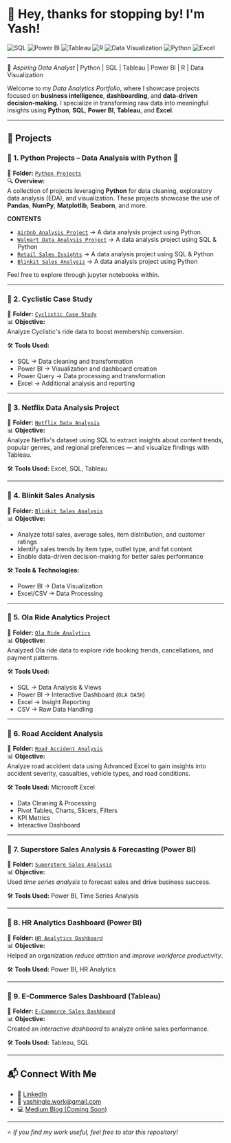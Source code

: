 # 👋 Hey, thanks for stopping by! I'm Yash!  

![SQL](https://img.shields.io/badge/SQL-Used-blue?logo=postgresql)
![Power BI](https://img.shields.io/badge/Power%20BI-Used-yellow?logo=powerbi)
![Tableau](https://img.shields.io/badge/Tableau-Used-blue?logo=tableau)
![R](https://img.shields.io/badge/R-Used-blue?logo=r)
![Data Visualization](https://img.shields.io/badge/Data%20Visualization-Used-blue?logo=chart)
![Python](https://img.shields.io/badge/Python-Used-blue?logo=python)
![Excel](https://img.shields.io/badge/Excel-Used-blue?logo=microsoft-excel)

---

🚀 *Aspiring Data Analyst* | Python | SQL | Tableau | Power BI | R | Data Visualization  

Welcome to my *Data Analytics Portfolio*, where I showcase projects focused on **business intelligence**, **dashboarding**, and **data-driven decision-making**. I specialize in transforming raw data into meaningful insights using **Python**, **SQL**, **Power BI**, **Tableau**, and **Excel**.

---

## 📁 Projects  

### 📌 1. Python Projects – Data Analysis with Python 🐍
📂 **Folder:** [`Python Projects`](https://github.com/Yashingle24/Data-Analytics-Portfolio/tree/main/Python%20Projects)  
🔍 **Overview:**  
A collection of projects leveraging **Python** for data cleaning, exploratory data analysis (EDA), and visualization. These projects showcase the use of **Pandas**, **NumPy**, **Matplotlib**, **Seaborn**, and more.

**CONTENTS**
- [`Airbnb Analysis Project`](https://github.com/Yashingle24/Data-Analytics-Portfolio/tree/main/Python%20Projects/AIRBNB) → A data analysis project using Python.
- [`Walmart Data Analysis Project`](https://github.com/Yashingle24/Data-Analytics-Portfolio/tree/main/Python%20Projects/Walmart%20Data%20Analysis) → A data analysis project using SQL & Python
- [`Retail Sales Insights`](https://github.com/Yashingle24/Data-Analytics-Portfolio/tree/main/Python%20Projects/Retail%20Analytics%20(Python%2C%20SQL))  → A data analysis project using SQL & Python
- [`Blinkit Sales Analysis`](https://github.com/Yashingle24/Data-Analytics-Portfolio/tree/main/Python%20Projects/Blinkit%20%20Sales%20Analysis)  → A data analysis project using Python

Feel free to explore through jupyter notebooks within.

---

### 📌 2. Cyclistic Case Study  
📂 **Folder:** [`Cyclistic Case Study`](https://github.com/Yashingle24/Data-Analytics-Portfolio/tree/main/Cyclistic-Case-Study)  
📊 **Objective:**  
Analyze Cyclistic's ride data to boost membership conversion.  

🛠️ **Tools Used:**  
- SQL → Data cleaning and transformation  
- Power BI → Visualization and dashboard creation  
- Power Query → Data processing and transformation  
- Excel → Additional analysis and reporting  

---

### 📌 3. Netflix Data Analysis Project  
📂 **Folder:** [`Netflix Data Analysis`](https://github.com/Yashingle24/Data-Analytics-Portfolio/tree/main/Netflix_-SQL-project)  
📊 **Objective:**  
Analyze Netflix's dataset using SQL to extract insights about content trends, popular genres, and regional preferences — and visualize findings with Tableau.  

🛠️ **Tools Used:** Excel, SQL, Tableau    

---

### 📌 4. Blinkit Sales Analysis  
📂 **Folder:** [`Blinkit Sales Analysis`](https://github.com/Yashingle24/Data-Analytics-Portfolio/tree/main/Blinkit-Sales-Analysis)  
📊 **Objective:**  
- Analyze total sales, average sales, item distribution, and customer ratings  
- Identify sales trends by item type, outlet type, and fat content  
- Enable data-driven decision-making for better sales performance  

🛠️ **Tools & Technologies:**  
- Power BI → Data Visualization  
- Excel/CSV → Data Processing  

---

### 📌 5. Ola Ride Analytics Project  
📂 **Folder:** [`Ola Ride Analytics`](https://github.com/Yashingle24/Data-Analytics-Portfolio/tree/main/Ola%20Rides%20Analysis)  
📊 **Objective:**  
Analyzed Ola ride data to explore ride booking trends, cancellations, and payment patterns.  
 
🛠️ **Tools Used:**  
- SQL → Data Analysis & Views  
- Power BI → Interactive Dashboard (`OLA DASH`)  
- Excel → Insight Reporting  
- CSV → Raw Data Handling  

---

### 📌 6. Road Accident Analysis  
📂 **Folder:** [`Road Accident Analysis`](https://github.com/Yashingle24/Data-Analytics-Portfolio/tree/main/Road%20Accident%20Analysis)  
📊 **Objective:**  
Analyze road accident data using Advanced Excel to gain insights into accident severity, casualties, vehicle types, and road conditions.  

🛠️ **Tools Used:** Microsoft Excel  
- Data Cleaning & Processing  
- Pivot Tables, Charts, Slicers, Filters  
- KPI Metrics  
- Interactive Dashboard  

---

### 📌 7. Superstore Sales Analysis & Forecasting (Power BI)  
📂 **Folder:** [`Superstore Sales Analysis`](https://github.com/Yashingle24/Data-Analytics-Portfolio/tree/main/Superstore%20Sales%20Analysis)  
📊 **Objective:**  
Used *time series analysis* to forecast sales and drive business success.  

🛠️ **Tools Used:** Power BI, Time Series Analysis    

---

### 📌 8. HR Analytics Dashboard (Power BI)  
📂 **Folder:** [`HR Analytics Dashboard`](https://github.com/Yashingle24/Data-Analytics-Portfolio/tree/main/HR%20Analytics)  
📊 **Objective:**  
Helped an organization *reduce attrition* and *improve workforce productivity*.  

🛠️ **Tools Used:** Power BI, HR Analytics   

---

### 📌 9. E-Commerce Sales Dashboard (Tableau)  
📂 **Folder:** [`E-Commerce Sales Dashboard`](https://github.com/Yashingle24/Data-Analytics-Portfolio/tree/main/E-Commerce%20Sales)  
📊 **Objective:**  
Created an *interactive dashboard* to analyze online sales performance.  

🛠️ **Tools Used:** Tableau, SQL  

---


## 📬 Connect With Me  
- 🔗 [LinkedIn](https://www.linkedin.com/in/yashingle24)  
- 📧 yashingle.work@gmail.com  
- 💻 [Medium Blog (Coming Soon)](#)  

---

⭐ *If you find my work useful, feel free to star this repository!*  
